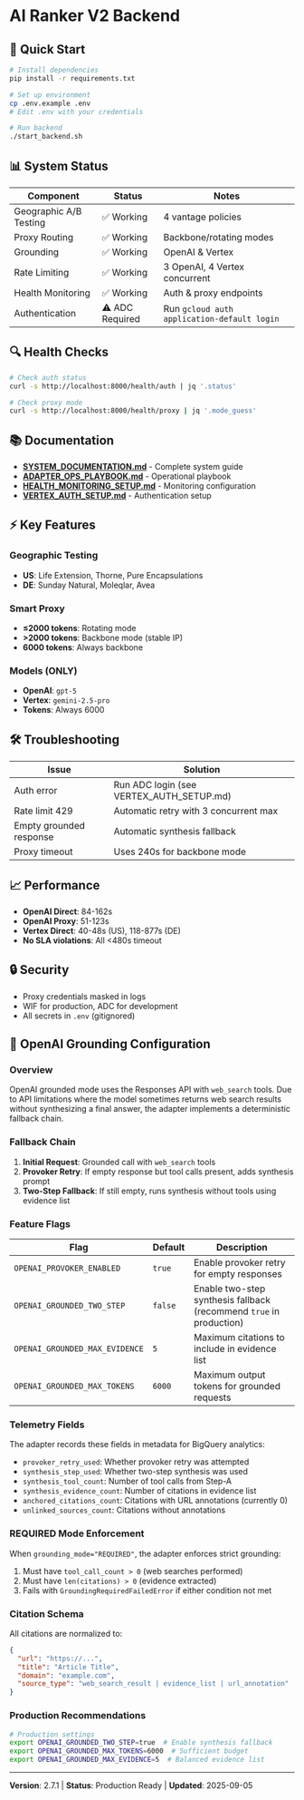 # AI Ranker V2 Backend

## 🚀 Quick Start

```bash
# Install dependencies
pip install -r requirements.txt

# Set up environment
cp .env.example .env
# Edit .env with your credentials

# Run backend
./start_backend.sh
```

## 📊 System Status

| Component | Status | Notes |
|-----------|--------|-------|
| Geographic A/B Testing | ✅ Working | 4 vantage policies |
| Proxy Routing | ✅ Working | Backbone/rotating modes |
| Grounding | ✅ Working | OpenAI & Vertex |
| Rate Limiting | ✅ Working | 3 OpenAI, 4 Vertex concurrent |
| Health Monitoring | ✅ Working | Auth & proxy endpoints |
| Authentication | ⚠️ ADC Required | Run `gcloud auth application-default login` |

## 🔍 Health Checks

```bash
# Check auth status
curl -s http://localhost:8000/health/auth | jq '.status'

# Check proxy mode  
curl -s http://localhost:8000/health/proxy | jq '.mode_guess'
```

## 📚 Documentation

- **[SYSTEM_DOCUMENTATION.md](SYSTEM_DOCUMENTATION.md)** - Complete system guide
- **[ADAPTER_OPS_PLAYBOOK.md](ADAPTER_OPS_PLAYBOOK.md)** - Operational playbook
- **[HEALTH_MONITORING_SETUP.md](HEALTH_MONITORING_SETUP.md)** - Monitoring configuration
- **[VERTEX_AUTH_SETUP.md](VERTEX_AUTH_SETUP.md)** - Authentication setup

## ⚡ Key Features

### Geographic Testing
- **US**: Life Extension, Thorne, Pure Encapsulations
- **DE**: Sunday Natural, Moleqlar, Avea

### Smart Proxy
- **≤2000 tokens**: Rotating mode
- **>2000 tokens**: Backbone mode (stable IP)
- **6000 tokens**: Always backbone

### Models (ONLY)
- **OpenAI**: `gpt-5` 
- **Vertex**: `gemini-2.5-pro`
- **Tokens**: Always 6000

## 🛠️ Troubleshooting

| Issue | Solution |
|-------|----------|
| Auth error | Run ADC login (see VERTEX_AUTH_SETUP.md) |
| Rate limit 429 | Automatic retry with 3 concurrent max |
| Empty grounded response | Automatic synthesis fallback |
| Proxy timeout | Uses 240s for backbone mode |

## 📈 Performance

- **OpenAI Direct**: 84-162s
- **OpenAI Proxy**: 51-123s  
- **Vertex Direct**: 40-48s (US), 118-877s (DE)
- **No SLA violations**: All <480s timeout

## 🔒 Security

- Proxy credentials masked in logs
- WIF for production, ADC for development
- All secrets in `.env` (gitignored)

## 🔧 OpenAI Grounding Configuration

### Overview
OpenAI grounded mode uses the Responses API with `web_search` tools. Due to API limitations where the model sometimes returns web search results without synthesizing a final answer, the adapter implements a deterministic fallback chain.

### Fallback Chain
1. **Initial Request**: Grounded call with `web_search` tools
2. **Provoker Retry**: If empty response but tool calls present, adds synthesis prompt
3. **Two-Step Fallback**: If still empty, runs synthesis without tools using evidence list

### Feature Flags

| Flag | Default | Description |
|------|---------|-------------|
| `OPENAI_PROVOKER_ENABLED` | `true` | Enable provoker retry for empty responses |
| `OPENAI_GROUNDED_TWO_STEP` | `false` | Enable two-step synthesis fallback (recommend `true` in production) |
| `OPENAI_GROUNDED_MAX_EVIDENCE` | `5` | Maximum citations to include in evidence list |
| `OPENAI_GROUNDED_MAX_TOKENS` | `6000` | Maximum output tokens for grounded requests |

### Telemetry Fields

The adapter records these fields in metadata for BigQuery analytics:

- `provoker_retry_used`: Whether provoker retry was attempted
- `synthesis_step_used`: Whether two-step synthesis was used
- `synthesis_tool_count`: Number of tool calls from Step-A
- `synthesis_evidence_count`: Number of citations in evidence list
- `anchored_citations_count`: Citations with URL annotations (currently 0)
- `unlinked_sources_count`: Citations without annotations

### REQUIRED Mode Enforcement

When `grounding_mode="REQUIRED"`, the adapter enforces strict grounding:
1. Must have `tool_call_count > 0` (web searches performed)
2. Must have `len(citations) > 0` (evidence extracted)
3. Fails with `GroundingRequiredFailedError` if either condition not met

### Citation Schema

All citations are normalized to:
```json
{
  "url": "https://...",
  "title": "Article Title",
  "domain": "example.com",
  "source_type": "web_search_result | evidence_list | url_annotation"
}
```

### Production Recommendations

```bash
# Production settings
export OPENAI_GROUNDED_TWO_STEP=true  # Enable synthesis fallback
export OPENAI_GROUNDED_MAX_TOKENS=6000  # Sufficient budget
export OPENAI_GROUNDED_MAX_EVIDENCE=5  # Balanced evidence list
```

---
**Version**: 2.7.1 | **Status**: Production Ready | **Updated**: 2025-09-05